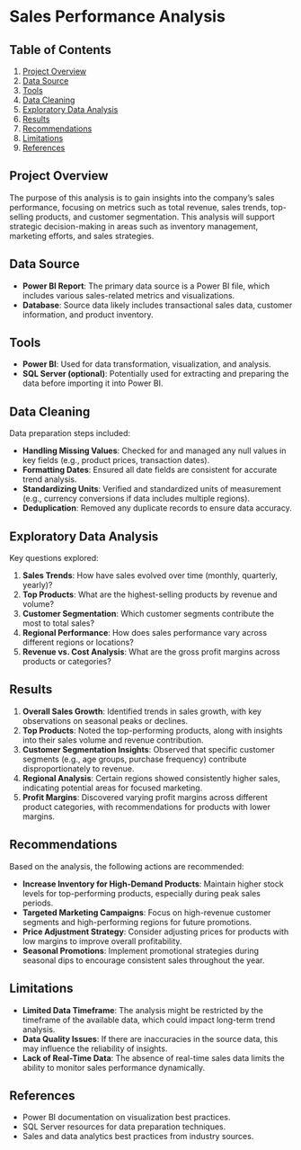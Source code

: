 # Sales Performance Analysis

## Table of Contents
1. [Project Overview](#project-overview)
2. [Data Source](#data-source)
3. [Tools](#tools)
4. [Data Cleaning](#data-cleaning)
5. [Exploratory Data Analysis](#exploratory-data-analysis)
6. [Results](#results)
7. [Recommendations](#recommendations)
8. [Limitations](#limitations)
9. [References](#references)

## Project Overview
The purpose of this analysis is to gain insights into the company’s sales performance, focusing on metrics such as total revenue, sales trends, top-selling products, and customer segmentation. This analysis will support strategic decision-making in areas such as inventory management, marketing efforts, and sales strategies.

## Data Source
- **Power BI Report**: The primary data source is a Power BI file, which includes various sales-related metrics and visualizations.
- **Database**: Source data likely includes transactional sales data, customer information, and product inventory.

## Tools
- **Power BI**: Used for data transformation, visualization, and analysis.
- **SQL Server (optional)**: Potentially used for extracting and preparing the data before importing it into Power BI.

## Data Cleaning
Data preparation steps included:
- **Handling Missing Values**: Checked for and managed any null values in key fields (e.g., product prices, transaction dates).
- **Formatting Dates**: Ensured all date fields are consistent for accurate trend analysis.
- **Standardizing Units**: Verified and standardized units of measurement (e.g., currency conversions if data includes multiple regions).
- **Deduplication**: Removed any duplicate records to ensure data accuracy.

## Exploratory Data Analysis
Key questions explored:
1. **Sales Trends**: How have sales evolved over time (monthly, quarterly, yearly)?
2. **Top Products**: What are the highest-selling products by revenue and volume?
3. **Customer Segmentation**: Which customer segments contribute the most to total sales?
4. **Regional Performance**: How does sales performance vary across different regions or locations?
5. **Revenue vs. Cost Analysis**: What are the gross profit margins across products or categories?

## Results
1. **Overall Sales Growth**: Identified trends in sales growth, with key observations on seasonal peaks or declines.
2. **Top Products**: Noted the top-performing products, along with insights into their sales volume and revenue contribution.
3. **Customer Segmentation Insights**: Observed that specific customer segments (e.g., age groups, purchase frequency) contribute disproportionately to revenue.
4. **Regional Analysis**: Certain regions showed consistently higher sales, indicating potential areas for focused marketing.
5. **Profit Margins**: Discovered varying profit margins across different product categories, with recommendations for products with lower margins.

## Recommendations
Based on the analysis, the following actions are recommended:
- **Increase Inventory for High-Demand Products**: Maintain higher stock levels for top-performing products, especially during peak sales periods.
- **Targeted Marketing Campaigns**: Focus on high-revenue customer segments and high-performing regions for future promotions.
- **Price Adjustment Strategy**: Consider adjusting prices for products with low margins to improve overall profitability.
- **Seasonal Promotions**: Implement promotional strategies during seasonal dips to encourage consistent sales throughout the year.

## Limitations
- **Limited Data Timeframe**: The analysis might be restricted by the timeframe of the available data, which could impact long-term trend analysis.
- **Data Quality Issues**: If there are inaccuracies in the source data, this may influence the reliability of insights.
- **Lack of Real-Time Data**: The absence of real-time sales data limits the ability to monitor sales performance dynamically.

## References
- Power BI documentation on visualization best practices.
- SQL Server resources for data preparation techniques.
- Sales and data analytics best practices from industry sources.
